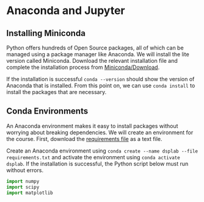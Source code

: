 # Anaconda and Jupyter

## Installing Miniconda

Python offers hundreds of Open Source packages, all of which can be managed using a package manager like Anaconda. We will install the lite version called Miniconda. Download the relevant installation file and complete the installation process from [Miniconda/Download](https://docs.conda.io/en/latest/miniconda.html).

If the installation is successful `conda --version` should show the version of Anaconda that is installed. From this point on, we can use `conda install` to install the packages that are necessary.

## Conda Environments

An Anaconda environment makes it easy to install packages without worrying about breaking dependencies. We will create an environment for the course. First, download the [requirements file](https://raw.githubusercontent.com/kamath-abhijith/dsp-lab/main/requirements.txt) as a text file.

Create an Anaconda environment using `conda create --name dsplab --file requirements.txt` and activate the environment using `conda activate dsplab`. If the installation is successful, the Python script below must run without errors.

```python
import numpy
import scipy
import matplotlib
```

